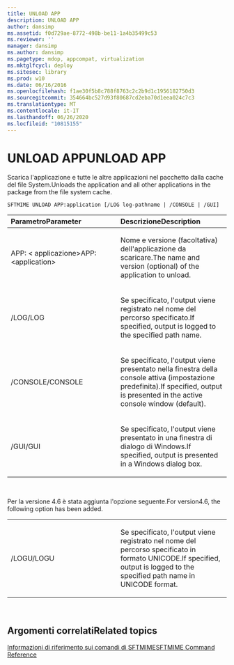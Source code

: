 ```yaml
---
title: UNLOAD APP
description: UNLOAD APP
author: dansimp
ms.assetid: f0d729ae-8772-498b-be11-1a4b35499c53
ms.reviewer: ''
manager: dansimp
ms.author: dansimp
ms.pagetype: mdop, appcompat, virtualization
ms.mktglfcycl: deploy
ms.sitesec: library
ms.prod: w10
ms.date: 06/16/2016
ms.openlocfilehash: f1ae30f5b8c788f8763c2c2b9d1c1956182750d3
ms.sourcegitcommit: 354664bc527d93f80687cd2eba70d1eea024c7c3
ms.translationtype: MT
ms.contentlocale: it-IT
ms.lasthandoff: 06/26/2020
ms.locfileid: "10815155"
---
```

# <span data-ttu-id="65be6-103">UNLOAD APP</span><span class="sxs-lookup"><span data-stu-id="65be6-103">UNLOAD APP</span></span>


<span data-ttu-id="65be6-104">Scarica l'applicazione e tutte le altre applicazioni nel pacchetto dalla cache del file System.</span><span class="sxs-lookup"><span data-stu-id="65be6-104">Unloads the application and all other applications in the package from the file system cache.</span></span>

`SFTMIME UNLOAD APP:application [/LOG log-pathname | /CONSOLE | /GUI]`

<table>
<colgroup>
<col width="50%" />
<col width="50%" />
</colgroup>
<thead>
<tr class="header">
<th align="left"><span data-ttu-id="65be6-105">Parametro</span><span class="sxs-lookup"><span data-stu-id="65be6-105">Parameter</span></span></th>
<th align="left"><span data-ttu-id="65be6-106">Descrizione</span><span class="sxs-lookup"><span data-stu-id="65be6-106">Description</span></span></th>
</tr>
</thead>
<tbody>
<tr class="odd">
<td align="left"><p><span data-ttu-id="65be6-107">APP: &lt; applicazione&gt;</span><span class="sxs-lookup"><span data-stu-id="65be6-107">APP:&lt;application&gt;</span></span></p></td>
<td align="left"><p><span data-ttu-id="65be6-108">Nome e versione (facoltativa) dell'applicazione da scaricare.</span><span class="sxs-lookup"><span data-stu-id="65be6-108">The name and version (optional) of the application to unload.</span></span></p></td>
</tr>
<tr class="even">
<td align="left"><p><span data-ttu-id="65be6-109">/LOG</span><span class="sxs-lookup"><span data-stu-id="65be6-109">/LOG</span></span></p></td>
<td align="left"><p><span data-ttu-id="65be6-110">Se specificato, l'output viene registrato nel nome del percorso specificato.</span><span class="sxs-lookup"><span data-stu-id="65be6-110">If specified, output is logged to the specified path name.</span></span></p></td>
</tr>
<tr class="odd">
<td align="left"><p><span data-ttu-id="65be6-111">/CONSOLE</span><span class="sxs-lookup"><span data-stu-id="65be6-111">/CONSOLE</span></span></p></td>
<td align="left"><p><span data-ttu-id="65be6-112">Se specificato, l'output viene presentato nella finestra della console attiva (impostazione predefinita).</span><span class="sxs-lookup"><span data-stu-id="65be6-112">If specified, output is presented in the active console window (default).</span></span></p></td>
</tr>
<tr class="even">
<td align="left"><p><span data-ttu-id="65be6-113">/GUI</span><span class="sxs-lookup"><span data-stu-id="65be6-113">/GUI</span></span></p></td>
<td align="left"><p><span data-ttu-id="65be6-114">Se specificato, l'output viene presentato in una finestra di dialogo di Windows.</span><span class="sxs-lookup"><span data-stu-id="65be6-114">If specified, output is presented in a Windows dialog box.</span></span></p></td>
</tr>
</tbody>
</table>

 

<span data-ttu-id="65be6-115">Per la versione 4.6 è stata aggiunta l'opzione seguente.</span><span class="sxs-lookup"><span data-stu-id="65be6-115">For version4.6, the following option has been added.</span></span>

<table>
<colgroup>
<col width="50%" />
<col width="50%" />
</colgroup>
<tbody>
<tr class="odd">
<td align="left"><p><span data-ttu-id="65be6-116">/LOGU</span><span class="sxs-lookup"><span data-stu-id="65be6-116">/LOGU</span></span></p></td>
<td align="left"><p><span data-ttu-id="65be6-117">Se specificato, l'output viene registrato nel nome del percorso specificato in formato UNICODE.</span><span class="sxs-lookup"><span data-stu-id="65be6-117">If specified, output is logged to the specified path name in UNICODE format.</span></span></p></td>
</tr>
</tbody>
</table>

 

## <span data-ttu-id="65be6-118">Argomenti correlati</span><span class="sxs-lookup"><span data-stu-id="65be6-118">Related topics</span></span>


[<span data-ttu-id="65be6-119">Informazioni di riferimento sui comandi di SFTMIME</span><span class="sxs-lookup"><span data-stu-id="65be6-119">SFTMIME Command Reference</span></span>](sftmime--command-reference.md)

 

 





